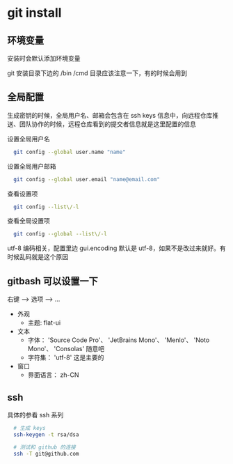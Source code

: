 # git install


## 环境变量

安装时会默认添加环境变量

git 安装目录下边的 /bin /cmd 目录应该注意一下，有的时候会用到


## 全局配置

生成密钥的时候，全局用户名、邮箱会包含在 ssh keys 信息中，向远程仓库推送、团队协作的时候，远程仓库看到的提交者信息就是这里配置的信息

设置全局用户名
```sh
  git config --global user.name "name"
```

设置全局用户邮箱
```sh
  git config --global user.email "name@email.com"
```

查看设置项
```sh
  git config --list\/-l
```

查看全局设置项
```sh
  git config --global --list\/-l
```
  
utf-8 编码相关，配置里边 gui.encoding 默认是 utf-8，如果不是改过来就好。有时候乱码就是这个原因


## gitbash 可以设置一下

右键 --> 选项 --> ...

- 外观
  + 主题: flat-ui
- 文本
  + 字体： 'Source Code Pro'、 'JetBrains Mono'、 'Menlo'、 'Noto Mono'、 'Consolas' 随意吧
  + 字符集： 'utf-8' 这是主要的
- 窗口
  + 界面语言： zh-CN


## ssh

具体的参看 ssh 系列

```sh
  # 生成 keys
  ssh-keygen -t rsa/dsa

  # 测试和 github 的连接
  ssh -T git@github.com
```
